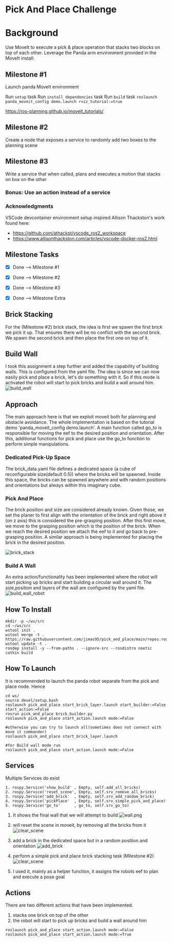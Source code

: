 # Pick And Place Challenge

# Background
Use MoveIt to execute a pick & place operation that stacks two blocks on top of each other. Leverage the Panda arm environment provided in the MoveIt install.

## Milestone #1

Launch panda MoveIt environment

Run `setup` task
Run `install dependencies` task
Run `build` task
`roslaunch panda_moveit_config demo.launch rviz_tutorial:=true`

https://ros-planning.github.io/moveit_tutorials/

## Milestone #2

Create a node that exposes a service to randomly add two boxes to the planning scene

## Milestone #3

Write a service that when called, plans and executes a motion that stacks on box on the other

### Bonus: Use an action instead of a service

### Acknowledgments

VSCode devcontainer environment setup inspired Allison Thackston's work found here:
- https://github.com/athackst/vscode_ros2_workspace
- https://www.allisonthackston.com/articles/vscode-docker-ros2.html


## Milestone Tasks 
- [x] Done --> Milestone #1
- [x] Done --> Milestone #2
- [x] Done --> Milestone #3
- [x] Done --> Milestone Extra



## Brick Stacking
For the (Milestone #2) brick stack, the idea is first we spawn the first brick we pick it up. That ensures there will be no conflict with the second brick. We spawn the second brick and then place the first one on top of it.

## Build Wall
I took this assignment a step further and added the capability of building walls. This is configured from the yaml file. The idea is since we can now easily pick and place a brick, let's do something with it. So if this mode is activated the robot will start to pick bricks and build a wall around him.
![build_wall](https://github.com/jimas95/pick_and_place/blob/main/gifs/build_wall.gif)



## Approach
The main approach here is that we exploit moveit both for planning and obstacle avoidance. The whole implementation is based on the tutorial demo 'panda_moveit_config demo.launch'. A main function called go_to is responsible for moving the eef to the desired position and orientation. After this, additional functions for pick and place use the go_to function to perform simple manipulations. 

### Dedicated Pick-Up Space
The brick_data.yaml file defines a dedicated space (a cube of reconfigurable size(default 0.5)) where the bricks will be spawned. Inside this space, the bricks can be spawned anywhere and with random positions and orientations but always within this imaginary cube. 

### Pick And Place 
The brick position and size are considered already known. Given those, we set the planer to first align with the orientation of the brick and right above it (on z axis) this is considered the pre-grasping position. After this first move, we move to the grasping position which is the position of the brick. When we reach the desired position we attach the eef to it and go back to pre-grasping position. A similar approach is being implemented for placing the brick in the desired position.

![brick_stack](https://github.com/jimas95/pick_and_place/blob/main/gifs/brick_stack.gif)


### Build A Wall
An extra action/functionality has been implemented where the robot will start picking up bricks and start building a circular wall around it. The size,position and layers of the wall are configured by the yaml file. 
![build_wall_robot](https://github.com/jimas95/pick_and_place/blob/main/gifs/build_wall_robot.gif)


## How To Install
```
mkdir -p ~/ws/src
cd ~/ws/src
wstool init .
wstool merge -t . https://raw.githubusercontent.com/jimas95/pick_and_place/main/repos.rosinstall
wstool update -t .
rosdep install -y --from-paths . --ignore-src --rosdistro noetic
catkin build
```

## How To Launch
It is recommended to launch the panda robot separate from the pick and place node. Hence 
```
cd ws/
source devel/setup.bash
roslaunch pick_and_place start_brick_layer.launch start_builder:=False start_action:=False
rosrun pick_and_place brick_builder.py
roslaunch pick_and_place start_action.launch mode:=False

#otherwise you can try to launch all(sometimes does not connect with move it commander)
roslaunch pick_and_place start_brick_layer.launch

#for Build wall mode run 
roslaunch pick_and_place start_action.launch mode:=False
```
## Services
Multiple Services do exist 
```
1. rospy.Service('show_build' , Empty, self.add_all_bricks)
2. rospy.Service('reset_scene', Empty, self.srv_remove_all_bricks)
3. rospy.Service('add_brick'  , Empty, self.srv_add_random_brick)
4. rospy.Service('pickPlace'  , Empty, self.srv_simple_pick_and_place)
5. rospy.Service('go_to'      , go_to, self.srv_go_to)
```

1. It shows the final wall that we will attempt to build 
![wall.png](https://github.com/jimas95/pick_and_place/blob/main/gifs/wall.png)

2. will reset the scene in moveit, by removing all the bricks from it
![clear_scene](https://github.com/jimas95/pick_and_place/blob/main/gifs/clear_scene.gif)

3. add a brick in the dedicated space but in a random position and orientation
![add_brick](https://github.com/jimas95/pick_and_place/blob/main/gifs/add_brick.gif)

4. perform a simple pick and place brick stacking task (Milestone #2)
![clear_scene](https://github.com/jimas95/pick_and_place/blob/main/gifs/brick_stack.gif)

5. I used it, mainly as a helper function, it assigns the robots eef to plan and execute a pose goal 



## Actions
There are two different actions that have been implemented.
1. stacks one brick on top of the other 
2. the robot will start to pick up bricks and build a wall around him 

```
roslaunch pick_and_place start_action.launch mode:=False
roslaunch pick_and_place start_action.launch mode:=True

```